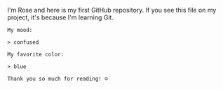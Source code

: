 I'm Rose and here is my first GitHub repository.
    If you see this file on my project, it's because I'm learning Git.

    My mood:

    > confused

    My favorite color:

    > blue

    Thank you so much for reading! ☺